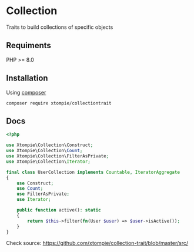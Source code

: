 # Collection

Traits to build collections of specific objects

## Requiments

PHP >= 8.0

## Installation

Using [composer](https://getcomposer.org/)

```shell
composer require xtompie/collectiontrait
```

## Docs

```php
<?php

use Xtompie\Collection\Construct;
use Xtompie\Collection\Count;
use Xtompie\Collection\FilterAsPrivate;
use Xtompie\Collection\Iterator;

final class UserCollection implements Countable, IteratorAggregate
{
    use Construct;
    use Count;
    use FilterAsPrivate;
    use Iterator;

    public function active(): static
    {
        return $this->filter(fn(User $user) => $user->isActive());
    }
}
```

Check source: https://github.com/xtompie/collection-trait/blob/master/src/

